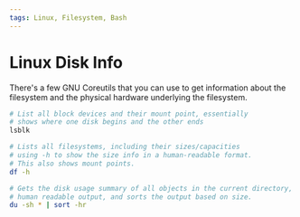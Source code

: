 ```yaml
---
tags: Linux, Filesystem, Bash
---
```


# Linux Disk Info

There's a few GNU Coreutils that you can use to get information about the filesystem and the physical hardware underlying the filesystem.

```bash
# List all block devices and their mount point, essentially
# shows where one disk begins and the other ends
lsblk

# Lists all filesystems, including their sizes/capacities
# using -h to show the size info in a human-readable format.
# This also shows mount points.
df -h

# Gets the disk usage summary of all objects in the current directory,
# human readable output, and sorts the output based on size.
du -sh * | sort -hr
```
